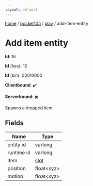 ```yaml
---
layout: default
---
```


[home](/)  /  [pocket105](/protocol/pocket105)  /  [play](/protocol/pocket105/play)  /  add-item-entity

# Add item entity

**Id**: 16

**Id** (hex): 10

**Id** (bin): 00010000

**Clientbound**: ✔️

**Serverbound**: ✖️

Spawns a dropped item.

## Fields

Name | Type
---|---
entity id | varlong
runtime id | varlong
item | [slot](/protocol/pocket105/types/slot)
position | float&lt;xyz&gt;
motion | float&lt;xyz&gt;

